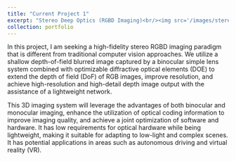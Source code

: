 ```yaml
---
title: "Current Project 1"
excerpt: "Stereo Deep Optics (RGBD Imaging)<br/><img src='/images/stereo.png'>"
collection: portfolio
---
```


In this project, I am seeking a high-fidelity stereo RGBD imaging paradigm that is different from traditional computer vision approaches. We utilize a shallow depth-of-field blurred image captured by a binocular simple lens system combined with optimizable diffractive optical elements (DOE) to extend the depth of field (DoF) of RGB images, improve resolution, and achieve high-resolution and high-detail depth image output with the assistance of a lightweight network. 

This 3D imaging system will leverage the advantages of both binocular and monocular imaging, enhance the utilization of optical coding information to improve imaging quality, and achieve a joint optimization of software and hardware. It has low requirements for optical hardware while being lightweight, making it suitable for adapting to low-light and complex scenes. It has potential applications in areas such as autonomous driving and virtual reality (VR).
